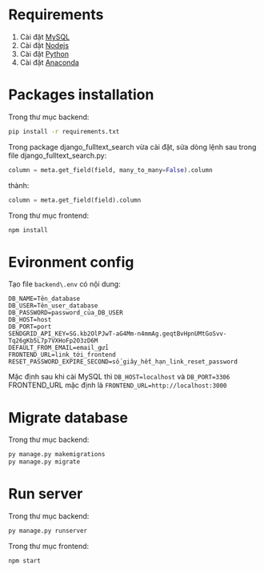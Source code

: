 # Requirements
1. Cài đặt [MySQL](https://www.mysql.com/downloads/)
2. Cài đặt [Nodejs](https://nodejs.org/en/download/)
3. Cài đặt [Python](https://www.python.org/downloads/)
4. Cài đặt [Anaconda](https://docs.anaconda.com/anaconda/install/windows/)
# Packages installation
Trong thư mục backend:
```bash
pip install -r requirements.txt
```
Trong package django_fulltext_search vừa cài đặt, sửa dòng lệnh sau trong file django_fulltext_search.py:
```python
column = meta.get_field(field, many_to_many=False).column
```
thành: 
```python
column = meta.get_field(field).column
```
Trong thư mục frontend:
```bash
npm install
```
# Evironment config

Tạo file `backend\.env` có nội dung:
```text
DB_NAME=Tên_database
DB_USER=Tên_user_database
DB_PASSWORD=password_của_DB_USER
DB_HOST=host
DB_PORT=port
SENDGRID_API_KEY=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
DEFAULT_FROM_EMAIL=email_gửi
FRONTEND_URL=link_tới_frontend
RESET_PASSWORD_EXPIRE_SECOND=số_giây_hết_hạn_link_reset_password
```
Mặc định sau khi cài MySQL thì `DB_HOST=localhost` và `DB_PORT=3306`
FRONTEND_URL mặc định là `FRONTEND_URL=http://localhost:3000`

# Migrate database
Trong thư mục backend:
```bash
py manage.py makemigrations
py manage.py migrate
```

# Run server
Trong thư mục backend:
```bash
py manage.py runserver
```
Trong thư mục frontend:
```bash
npm start
```